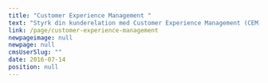 ```yaml
---
title: "Customer Experience Management "
text: "Styrk din kunderelation med Customer Experience Management (CEM). Det er hovedbudskabet i flere rapporter, der har undersøgt sammenhængen mellem CEM og indtjeningsevne."
link: /page/customer-experience-management
newpageimage: null
newpage: null
cmsUserSlug: ""
date: 2016-07-14 
position: null
---
```


